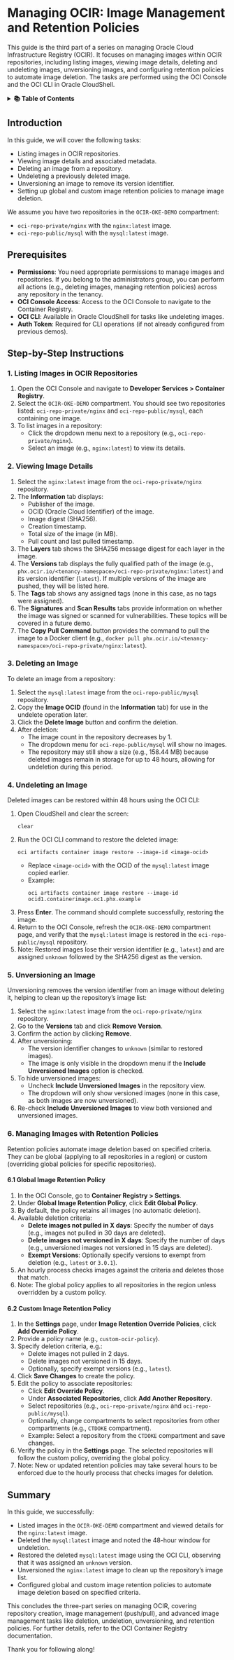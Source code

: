 # **Managing OCIR: Image Management and Retention Policies**

This guide is the third part of a series on managing Oracle Cloud Infrastructure Registry (OCIR). It focuses on managing images within OCIR repositories, including listing images, viewing image details, deleting and undeleting images, unversioning images, and configuring retention policies to automate image deletion. The tasks are performed using the OCI Console and the OCI CLI in Oracle CloudShell.

<details>
<summary><strong>📚 Table of Contents</strong></summary>

- [**Managing OCIR: Image Management and Retention Policies**](#managing-ocir-image-management-and-retention-policies)
  - [Introduction](#introduction)
  - [Prerequisites](#prerequisites)
  - [Step-by-Step Instructions](#step-by-step-instructions)
    - [1. Listing Images in OCIR Repositories](#1-listing-images-in-ocir-repositories)
    - [2. Viewing Image Details](#2-viewing-image-details)
    - [3. Deleting an Image](#3-deleting-an-image)
    - [4. Undeleting an Image](#4-undeleting-an-image)
    - [5. Unversioning an Image](#5-unversioning-an-image)
    - [6. Managing Images with Retention Policies](#6-managing-images-with-retention-policies)
      - [6.1 Global Image Retention Policy](#61-global-image-retention-policy)
      - [6.2 Custom Image Retention Policy](#62-custom-image-retention-policy)
  - [Summary](#summary)

</details>

## Introduction

In this guide, we will cover the following tasks:
- Listing images in OCIR repositories.
- Viewing image details and associated metadata.
- Deleting an image from a repository.
- Undeleting a previously deleted image.
- Unversioning an image to remove its version identifier.
- Setting up global and custom image retention policies to manage image deletion.

We assume you have two repositories in the `OCIR-OKE-DEMO` compartment:
- `oci-repo-private/nginx` with the `nginx:latest` image.
- `oci-repo-public/mysql` with the `mysql:latest` image.

## Prerequisites
- **Permissions**: You need appropriate permissions to manage images and repositories. If you belong to the administrators group, you can perform all actions (e.g., deleting images, managing retention policies) across any repository in the tenancy.
- **OCI Console Access**: Access to the OCI Console to navigate to the Container Registry.
- **OCI CLI**: Available in Oracle CloudShell for tasks like undeleting images.
- **Auth Token**: Required for CLI operations (if not already configured from previous demos).

## Step-by-Step Instructions

### 1. Listing Images in OCIR Repositories
1. Open the OCI Console and navigate to **Developer Services > Container Registry**.
2. Select the `OCIR-OKE-DEMO` compartment. You should see two repositories listed: `oci-repo-private/nginx` and `oci-repo-public/mysql`, each containing one image.
3. To list images in a repository:
   - Click the dropdown menu next to a repository (e.g., `oci-repo-private/nginx`).
   - Select an image (e.g., `nginx:latest`) to view its details.

### 2. Viewing Image Details
1. Select the `nginx:latest` image from the `oci-repo-private/nginx` repository.
2. The **Information** tab displays:
   - Publisher of the image.
   - OCID (Oracle Cloud Identifier) of the image.
   - Image digest (SHA256).
   - Creation timestamp.
   - Total size of the image (in MB).
   - Pull count and last pulled timestamp.
3. The **Layers** tab shows the SHA256 message digest for each layer in the image.
4. The **Versions** tab displays the fully qualified path of the image (e.g., `phx.ocir.io/<tenancy-namespace>/oci-repo-private/nginx:latest`) and its version identifier (`latest`). If multiple versions of the image are pushed, they will be listed here.
5. The **Tags** tab shows any assigned tags (none in this case, as no tags were assigned).
6. The **Signatures** and **Scan Results** tabs provide information on whether the image was signed or scanned for vulnerabilities. These topics will be covered in a future demo.
7. The **Copy Pull Command** button provides the command to pull the image to a Docker client (e.g., `docker pull phx.ocir.io/<tenancy-namespace>/oci-repo-private/nginx:latest`).

### 3. Deleting an Image
To delete an image from a repository:
1. Select the `mysql:latest` image from the `oci-repo-public/mysql` repository.
2. Copy the **Image OCID** (found in the **Information** tab) for use in the undelete operation later.
3. Click the **Delete Image** button and confirm the deletion.
4. After deletion:
   - The image count in the repository decreases by 1.
   - The dropdown menu for `oci-repo-public/mysql` will show no images.
   - The repository may still show a size (e.g., 158.44 MB) because deleted images remain in storage for up to 48 hours, allowing for undeletion during this period.

### 4. Undeleting an Image
Deleted images can be restored within 48 hours using the OCI CLI:
1. Open CloudShell and clear the screen:
   ```
   clear
   ```
2. Run the OCI CLI command to restore the deleted image:
   ```
   oci artifacts container image restore --image-id <image-ocid>
   ```
   - Replace `<image-ocid>` with the OCID of the `mysql:latest` image copied earlier.
   - Example:
     ```
     oci artifacts container image restore --image-id ocid1.containerimage.oc1.phx.example
     ```
3. Press **Enter**. The command should complete successfully, restoring the image.
4. Return to the OCI Console, refresh the `OCIR-OKE-DEMO` compartment page, and verify that the `mysql:latest` image is restored in the `oci-repo-public/mysql` repository.
5. Note: Restored images lose their version identifier (e.g., `latest`) and are assigned `unknown` followed by the SHA256 digest as the version.

### 5. Unversioning an Image
Unversioning removes the version identifier from an image without deleting it, helping to clean up the repository’s image list:
1. Select the `nginx:latest` image from the `oci-repo-private/nginx` repository.
2. Go to the **Versions** tab and click **Remove Version**.
3. Confirm the action by clicking **Remove**.
4. After unversioning:
   - The version identifier changes to `unknown` (similar to restored images).
   - The image is only visible in the dropdown menu if the **Include Unversioned Images** option is checked.
5. To hide unversioned images:
   - Uncheck **Include Unversioned Images** in the repository view.
   - The dropdown will only show versioned images (none in this case, as both images are now unversioned).
6. Re-check **Include Unversioned Images** to view both versioned and unversioned images.

### 6. Managing Images with Retention Policies
Retention policies automate image deletion based on specified criteria. They can be global (applying to all repositories in a region) or custom (overriding global policies for specific repositories).

#### 6.1 Global Image Retention Policy
1. In the OCI Console, go to **Container Registry > Settings**.
2. Under **Global Image Retention Policy**, click **Edit Global Policy**.
3. By default, the policy retains all images (no automatic deletion).
4. Available deletion criteria:
   - **Delete images not pulled in X days**: Specify the number of days (e.g., images not pulled in 30 days are deleted).
   - **Delete images not versioned in X days**: Specify the number of days (e.g., unversioned images not versioned in 15 days are deleted).
   - **Exempt Versions**: Optionally specify versions to exempt from deletion (e.g., `latest` or `3.0.1`).
5. An hourly process checks images against the criteria and deletes those that match.
6. Note: The global policy applies to all repositories in the region unless overridden by a custom policy.

#### 6.2 Custom Image Retention Policy
1. In the **Settings** page, under **Image Retention Override Policies**, click **Add Override Policy**.
2. Provide a policy name (e.g., `custom-ocir-policy`).
3. Specify deletion criteria, e.g.:
   - Delete images not pulled in 2 days.
   - Delete images not versioned in 15 days.
   - Optionally, specify exempt versions (e.g., `latest`).
4. Click **Save Changes** to create the policy.
5. Edit the policy to associate repositories:
   - Click **Edit Override Policy**.
   - Under **Associated Repositories**, click **Add Another Repository**.
   - Select repositories (e.g., `oci-repo-private/nginx` and `oci-repo-public/mysql`).
   - Optionally, change compartments to select repositories from other compartments (e.g., `CTDOKE` compartment).
   - Example: Select a repository from the `CTDOKE` compartment and save changes.
6. Verify the policy in the **Settings** page. The selected repositories will follow the custom policy, overriding the global policy.
7. Note: New or updated retention policies may take several hours to be enforced due to the hourly process that checks images for deletion.

## Summary
In this guide, we successfully:
- Listed images in the `OCIR-OKE-DEMO` compartment and viewed details for the `nginx:latest` image.
- Deleted the `mysql:latest` image and noted the 48-hour window for undeletion.
- Restored the deleted `mysql:latest` image using the OCI CLI, observing that it was assigned an `unknown` version.
- Unversioned the `nginx:latest` image to clean up the repository’s image list.
- Configured global and custom image retention policies to automate image deletion based on specified criteria.

This concludes the three-part series on managing OCIR, covering repository creation, image management (push/pull), and advanced image management tasks like deletion, undeletion, unversioning, and retention policies. For further details, refer to the OCI Container Registry documentation.

Thank you for following along!